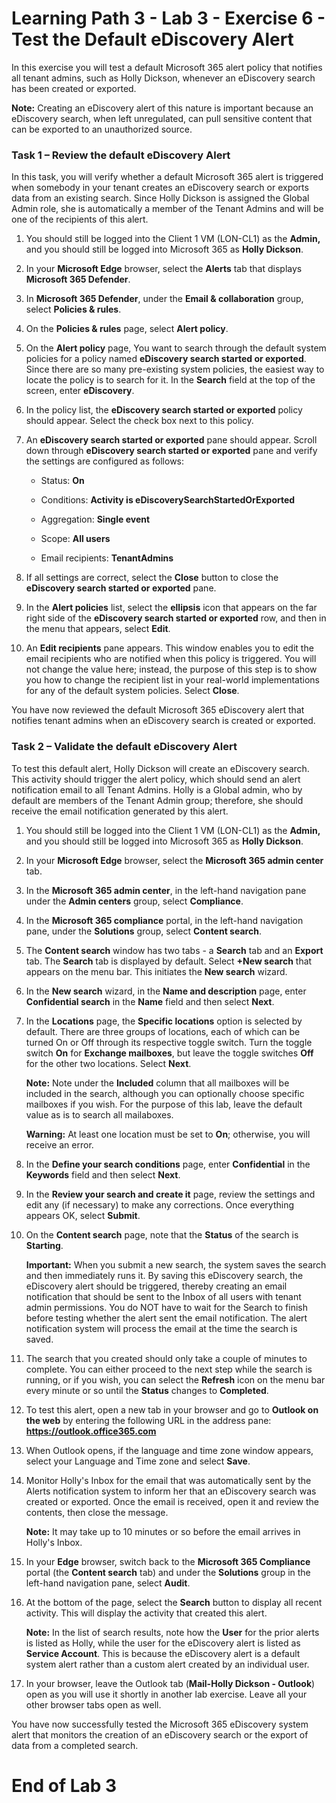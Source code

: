 # Learning Path 3 - Lab 3 - Exercise 6 - Test the Default eDiscovery Alert

In this exercise you will test a default Microsoft 365 alert policy that notifies all tenant admins, such as Holly Dickson, whenever an eDiscovery search has been created or exported.

**Note:** Creating an eDiscovery alert of this nature is important because an eDiscovery search, when left unregulated, can pull sensitive content that can be exported to an unauthorized source.

### Task 1 – Review the default eDiscovery Alert

In this task, you will verify whether a default Microsoft 365 alert is triggered when somebody in your tenant creates an eDiscovery search or exports data from an existing search. Since Holly Dickson is assigned the Global Admin role, she is automatically a member of the Tenant Admins and will be one of the recipients of this alert. 

1. You should still be logged into the Client 1 VM (LON-CL1) as the **Admin,** and you should still be logged into Microsoft 365 as **Holly Dickson**. 

2. In your **Microsoft Edge** browser, select the **Alerts** tab that displays **Microsoft 365 Defender**.

3. In **Microsoft 365 Defender**, under the **Email & collaboration** group, select **Policies & rules**. 

4. On the **Policies & rules** page, select **Alert policy**. 

5. On the **Alert policy** page, You want to search through the default system policies for a policy named **eDiscovery search started or exported**. Since there are so many pre-existing system policies, the easiest way to locate the policy is to search for it. In the **Search** field at the top of the screen, enter **eDiscovery**. 

6. In the policy list, the **eDiscovery search started or exported** policy should appear. Select the check box next to this policy.

7. An **eDiscovery search started or exported** pane should appear. Scroll down through **eDiscovery search started or exported** pane and verify the settings are configured as follows:

	- Status: **On**
	
	- Conditions: **Activity is eDiscoverySearchStartedOrExported**

	- Aggregation: **Single event**

	- Scope: **All users**

	- Email recipients: **TenantAdmins**

8. If all settings are correct, select the **Close** button to close the **eDiscovery search started or exported** pane.

9. In the **Alert policies** list, select the **ellipsis** icon that appears on the far right side of the **eDiscovery search started or exported** row, and then in the menu that appears, select **Edit**.

10. An **Edit recipients** pane appears. This window enables you to edit the email recipients who are notified when this policy is triggered. You will not change the value here; instead, the purpose of this step is to show you how to change the recipient list in your real-world implementations for any of the default system policies. Select **Close**.

You have now reviewed the default Microsoft 365 eDiscovery alert that notifies tenant admins when an eDiscovery search is created or exported.

### Task 2 – Validate the default eDiscovery Alert

To test this default alert, Holly Dickson will create an eDiscovery search. This activity should trigger the alert policy, which should send an alert notification email to all Tenant Admins. Holly is a Global admin, who by default are members of the Tenant Admin group; therefore, she should receive the email notification generated by this alert. 

1. You should still be logged into the Client 1 VM (LON-CL1) as the **Admin,** and you should still be logged into Microsoft 365 as **Holly Dickson**. 

2. In your **Microsoft Edge** browser, select the **Microsoft 365 admin center** tab. 

3. In the **Microsoft 365 admin center**, in the left-hand navigation pane under the **Admin centers** group, select **Compliance**.

4. In the **Microsoft 365 compliance** portal, in the left-hand navigation pane, under the **Solutions** group, select **Content search**.

5. The **Content search** window has two tabs - a **Search** tab and an **Export** tab. The **Search** tab is displayed by default. Select **+New search** that appears on the menu bar. This initiates the **New search** wizard.

6. In the **New search** wizard, in the **Name and description** page, enter **Confidential search** in the **Name** field and then select **Next**.

7. In the **Locations** page, the **Specific locations** option is selected by default. There are three groups of locations, each of which can be turned On or Off through its respective toggle switch. Turn the toggle switch **On** for **Exchange mailboxes**, but leave the toggle switches **Off** for the other two locations. Select **Next**. <br/>

	**Note:** Note under the **Included** column that all mailboxes will be included in the search, although you can optionally choose specific mailboxes if you wish. For the purpose of this lab, leave the default value as is to search all mailaboxes.

	**Warning:** At least one location must be set to **On**; otherwise, you will receive an error.  

8. In the **Define your search conditions** page, enter **Confidential** in the **Keywords** field and then select **Next**.

9. In the **Review your search and create it** page, review the settings and edit any (if necessary) to make any corrections. Once everything appears OK, select **Submit**. 

10. On the **Content search** page, note that the **Status** of the search is **Starting**. <br/>

	**Important:** When you submit a new search, the system saves the search and then immediately runs it. By saving this eDiscovery search, the eDiscovery alert should be triggered, thereby creating an email notification that should be sent to the Inbox of all users with tenant admin permissions. You do NOT have to wait for the Search to finish before testing whether the alert sent the email notification. The alert notification system will process the email at the time the search is saved. 
	
11. The search that you created should only take a couple of minutes to complete. You can either proceed to the next step while the search is running, or if you wish, you can select the **Refresh** icon on the menu bar every minute or so until the **Status** changes to **Completed**.
	
12. To test this alert, open a new tab in your browser and go to **Outlook on the web** by entering the following URL in the address pane: **https://outlook.office365.com**

13. When Outlook opens, if the language and time zone window appears, select your Language and Time zone and select **Save**. 

14. Monitor Holly's Inbox for the email that was automatically sent by the Alerts notification system to inform her that an eDiscovery search was created or exported. Once the email is received, open it and review the contents, then close the message. <br/>

	**Note:** It may take up to 10 minutes or so before the email arrives in Holly's Inbox.

15. In your **Edge** browser, switch back to the **Microsoft 365 Compliance** portal (the **Content search** tab) and under the **Solutions** group in the left-hand navigation pane, select **Audit**. 

16. At the bottom of the page, select the **Search** button to display all recent activity. This will display the activity that created this alert. <br/>

	**Note:** In the list of search results, note how the **User** for the prior alerts is listed as Holly, while the user for the eDiscovery alert is listed as **Service Account**. This is because the eDiscovery alert is a default system alert rather than a custom alert created by an individual user.

14. In your browser, leave the Outlook tab (**Mail-Holly Dickson - Outlook**) open as you will use it shortly in another lab exercise. Leave all your other browser tabs open as well.

You have now successfully tested the Microsoft 365 eDiscovery system alert that monitors the creation of an eDiscovery search or the export of data from a completed search.


# End of Lab 3
